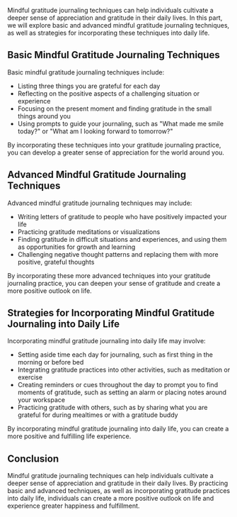 
Mindful gratitude journaling techniques can help individuals cultivate a deeper sense of appreciation and gratitude in their daily lives. In this part, we will explore basic and advanced mindful gratitude journaling techniques, as well as strategies for incorporating these techniques into daily life.

Basic Mindful Gratitude Journaling Techniques
---------------------------------------------

Basic mindful gratitude journaling techniques include:

* Listing three things you are grateful for each day
* Reflecting on the positive aspects of a challenging situation or experience
* Focusing on the present moment and finding gratitude in the small things around you
* Using prompts to guide your journaling, such as "What made me smile today?" or "What am I looking forward to tomorrow?"

By incorporating these techniques into your gratitude journaling practice, you can develop a greater sense of appreciation for the world around you.

Advanced Mindful Gratitude Journaling Techniques
------------------------------------------------

Advanced mindful gratitude journaling techniques may include:

* Writing letters of gratitude to people who have positively impacted your life
* Practicing gratitude meditations or visualizations
* Finding gratitude in difficult situations and experiences, and using them as opportunities for growth and learning
* Challenging negative thought patterns and replacing them with more positive, grateful thoughts

By incorporating these more advanced techniques into your gratitude journaling practice, you can deepen your sense of gratitude and create a more positive outlook on life.

Strategies for Incorporating Mindful Gratitude Journaling into Daily Life
-------------------------------------------------------------------------

Incorporating mindful gratitude journaling into daily life may involve:

* Setting aside time each day for journaling, such as first thing in the morning or before bed
* Integrating gratitude practices into other activities, such as meditation or exercise
* Creating reminders or cues throughout the day to prompt you to find moments of gratitude, such as setting an alarm or placing notes around your workspace
* Practicing gratitude with others, such as by sharing what you are grateful for during mealtimes or with a gratitude buddy

By incorporating mindful gratitude journaling into daily life, you can create a more positive and fulfilling life experience.

Conclusion
----------

Mindful gratitude journaling techniques can help individuals cultivate a deeper sense of appreciation and gratitude in their daily lives. By practicing basic and advanced techniques, as well as incorporating gratitude practices into daily life, individuals can create a more positive outlook on life and experience greater happiness and fulfillment.

